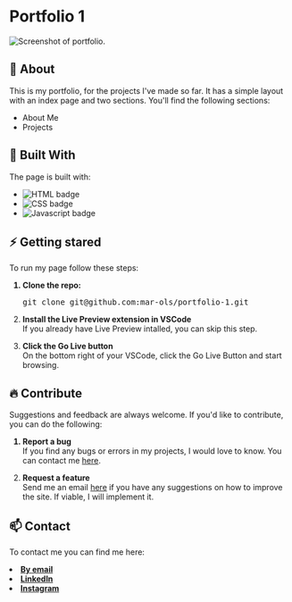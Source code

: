 # Portfolio 1
 <img src="https://www.m-boe.com/wp-content/uploads/2023/12/port.png" alt="Screenshot of portfolio.">

 ## :beginner: About
 This is my portfolio, for the projects I've made so far. It has a simple layout with an index page and two sections.
 You'll find the following sections:
 <ul>
  <li>About Me</li>
  <li>Projects</li>
 </ul>

 ## :hammer: Built With
 The page is built with:
 <ul>
  <li><img src="https://img.shields.io/badge/HTML5-E34F26?style=for-the-badge&logo=html5&logoColor=white" alt="HTML badge"></li>
  <li><img src="https://img.shields.io/badge/CSS3-1572B6?style=for-the-badge&logo=css3&logoColor=white" alt="CSS badge"></li>
   <li><img src="https://img.shields.io/badge/JavaScript-323330?style=for-the-badge&logo=javascript&logoColor=F7DF1E" alt="Javascript badge"></li>
 </ul>

 ## :zap: Getting stared
To run my page follow these steps:

<ol>
 <strong><li>Clone the repo:</li></strong>
 <pre>git clone git@github.com:mar-ols/portfolio-1.git</pre>
  
 <strong><li>Install the Live Preview extension in VSCode</li></strong>
 If you already have Live Preview intalled, you can skip this step.
 
 <strong><li>Click the Go Live button</li></strong>
 On the bottom right of your VSCode, click the Go Live Button and start browsing.
</ol>

 ## :fire: Contribute
Suggestions and feedback are always welcome. If you'd like to contribute, you can do the following:

<ol>
 <strong><li>Report a bug</li></strong>
 If you find any bugs or errors in my projects, I would love to know. You can contact me <a href="mailto: marte.boe.olsen@gmail.com">here</a>.

 <strong><li>Request a feature</li></strong>
 Send me an email <a href="mailto: marte.boe.olsen@gmail.com">here</a> if you have any suggestions on how to improve the site. If viable, I will implement it.
</ol>

## :mailbox: Contact
To contact me you can find me here:

<strong>
 <li><a href="mailto: marte.boe.olsen@gmail.com">By email</a></li>
 <li><a href="https://www.linkedin.com/in/marte-b%C3%B8e-olsen-b538448b/" target="_blank">LinkedIn</a></li>
 <li><a href="https://www.instagram.com/potetluggen/" target="_blank">Instagram</a></li>
</strong>
